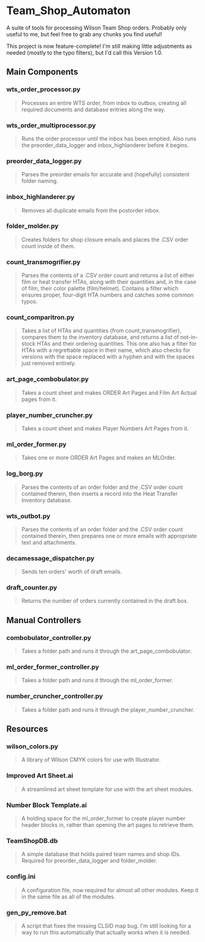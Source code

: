 # Team_Shop_Automaton
A suite of tools for processing Wilson Team Shop orders. Probably only useful to me, but feel free to grab any chunks you find useful!

This project is now feature-complete! I'm still making little adjustments as needed (mostly to the typo filters), but I'd call this Version 1.0.

## Main Components

### wts_order_processor.py
> Processes an entire WTS order, from inbox to outbox, creating all required documents and database entries along the way.

### wts_order_multiprocessor.py
> Runs the order processor until the inbox has been emptied.
> Also runs the preorder_data_logger and inbox_highlanderer before it begins.

### preorder_data_logger.py
> Parses the preorder emails for accurate and (hopefully) consistent folder naming.

### inbox_highlanderer.py
> Removes all duplicate emails from the postorder inbox.

### folder_molder.py
> Creates folders for shop closure emails and places the .CSV order count inside of them.

### count_transmogrifier.py
> Parses the contents of a .CSV order count and returns a list of either film or heat transfer HTAs, along with their quantities and, in the case of film, their color palette (film/helmet).
> Contains a filter which ensures proper, four-digit HTA numbers and catches some common typos.

### count_comparitron.py
> Takes a list of HTAs and quantities (from count_transmogrifier), compares them to the inventory database, and returns a list of not-in-stock HTAs and their ordering quantities.
> This one also has a filter for HTAs with a regrettable space in their name, which also checks for versions with the space replaced with a hyphen and with the spaces just removed entirely.

### art_page_combobulator.py
> Takes a count sheet and makes ORDER Art Pages and Film Art Actual pages from it.

### player_number_cruncher.py
> Takes a count sheet and makes Player Numbers Art Pages from it.

### ml_order_former.py
> Takes one or more ORDER Art Pages and makes an MLOrder.

### log_borg.py
> Parses the contents of an order folder and the .CSV order count contained therein, then inserts a record into the Heat Transfer Inventory database.

### wts_outbot.py
> Parses the contents of an order folder and the .CSV order count contained therein, then prepares one or more emails with appropriate text and attachments.

### decamessage_dispatcher.py
> Sends ten orders' worth of draft emails.

### draft_counter.py
> Returns the number of orders currently contained in the draft box.

## Manual Controllers

### combobulator_controller.py
> Takes a folder path and runs it through the art_page_combobulator.

### ml_order_former_controller.py
> Takes a folder path and runs it through the ml_order_former.

### number_cruncher_controller.py
> Takes a folder path and runs it through the player_number_cruncher.

## Resources

### wilson_colors.py
> A library of Wilson CMYK colors for use with Illustrator.

### Improved Art Sheet.ai
> A streamlined art sheet template for use with the art sheet modules.

### Number Block Template.ai
> A holding space for the ml_order_former to create player number header blocks in, rather than opening the art pages to retrieve them.

### TeamShopDB.db
> A simple database that holds paired team names and shop IDs. Required for preorder_data_logger and folder_molder.

### config.ini
> A configuration file, now required for almost all other modules. Keep it in the same file as all of the modules.

### gen_py_remove.bat
> A script that fixes the missing CLSID map bug. I'm still looking for a way to run this automatically that actually works when it is needed.



